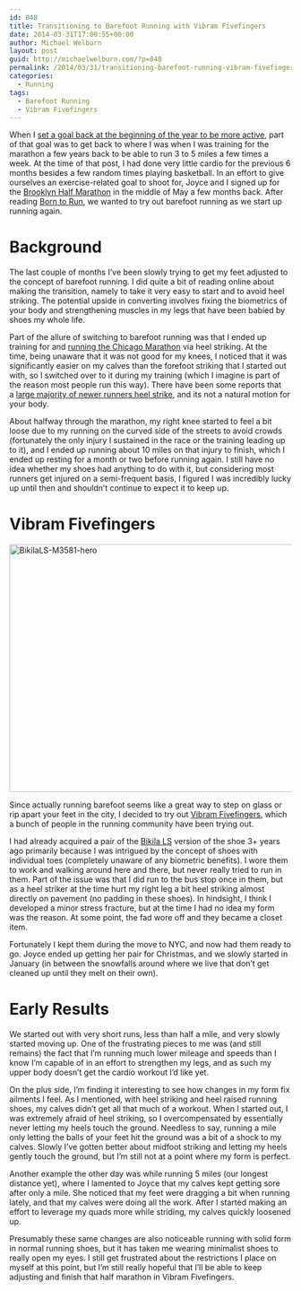 ```yaml
---
id: 848
title: Transitioning to Barefoot Running with Vibram Fivefingers
date: 2014-03-31T17:00:55+00:00
author: Michael Welburn
layout: post
guid: http://michaelwelburn.com/?p=848
permalink: /2014/03/31/transitioning-barefoot-running-vibram-fivefingers/
categories:
  - Running
tags:
  - Barefoot Running
  - Vibram Fivefingers
---
```

When I <a title="New Year’s Resolutions for 2014" href="http://michaelwelburn.com/2014/01/01/new-years-resolutions-for-2014/" target="_blank">set a goal back at the beginning of the year to be more active</a>, part of that goal was to get back to where I was when I was training for the marathon a few years back to be able to run 3 to 5 miles a few times a week. At the time of that post, I had done very little cardio for the previous 6 months besides a few random times playing basketball. In an effort to give ourselves an exercise-related goal to shoot for, Joyce and I signed up for the <a title="Brooklyn Half" href="http://www.nyrr.org/races-and-events/2014/brooklyn-half" target="_blank">Brooklyn Half Marathon</a> in the middle of May a few months back. After reading <a title="Born to Run" href="http://www.amazon.com/Born-Run-Hidden-Superathletes-Greatest/dp/0307279189" target="_blank">Born to Run</a>, we wanted to try out barefoot running as we start up running again.

<!--more-->

# Background

The last couple of months I&#8217;ve been slowly trying to get my feet adjusted to the concept of barefoot running. I did quite a bit of reading online about making the transition, namely to take it very easy to start and to avoid heel striking. The potential upside in converting involves fixing the biometrics of your body and strengthening muscles in my legs that have been babied by shoes my whole life.

Part of the allure of switching to barefoot running was that I ended up training for and <a title="Chicago Marathon 2012: Completed" href="http://michaelwelburn.com/2012/10/13/chicago-marathon-2012-completed/" target="_blank">running the Chicago Marathon</a> via heel striking. At the time, being unaware that it was not good for my knees, I noticed that it was significantly easier on my calves than the forefoot striking that I started out with, so I switched over to it during my training (which I imagine is part of the reason most people run this way). There have been some reports that a <a title="In Study Almost All Newer Runners Heel Strike" href="http://www.runnersworld.com/general-interest/in-study-almost-all-new-runners-heel-strike" target="_blank">large majority of newer runners heel strike</a>, and its not a natural motion for your body.

About halfway through the marathon, my right knee started to feel a bit loose due to my running on the curved side of the streets to avoid crowds (fortunately the only injury I sustained in the race or the training leading up to it), and I ended up running about 10 miles on that injury to finish, which I ended up resting for a month or two before running again. I still have no idea whether my shoes had anything to do with it, but considering most runners get injured on a semi-frequent basis, I figured I was incredibly lucky up until then and shouldn&#8217;t continue to expect it to keep up.

# Vibram Fivefingers

[<img class="size-full wp-image-849 aligncenter" alt="BikilaLS-M3581-hero" src="http://michaelwelburn.com/wp-content/uploads/2014/03/BikilaLS-M3581-hero.jpg" width="600" height="442" srcset="http://michaelwelburn.com/wp-content/uploads/2014/03/BikilaLS-M3581-hero.jpg 600w, http://michaelwelburn.com/wp-content/uploads/2014/03/BikilaLS-M3581-hero-300x221.jpg 300w" sizes="(max-width: 600px) 100vw, 600px" />](http://michaelwelburn.com/wp-content/uploads/2014/03/BikilaLS-M3581-hero.jpg)

Since actually running barefoot seems like a great way to step on glass or rip apart your feet in the city, I decided to try out <a title="Vibram Fivefingers" href="http://www.vibramfivefingers.com/index.htm" target="_blank">Vibram Fivefingers</a>, which a bunch of people in the running community have been trying out.

I had already acquired a pair of the <a title="Bikila LS" href="http://www.vibramfivefingers.com/products/Five-Fingers-BikilaLS-Mens.htm?activity=running" target="_blank">Bikila LS</a> version of the shoe 3+ years ago primarily because I was intrigued by the concept of shoes with individual toes (completely unaware of any biometric benefits). I wore them to work and walking around here and there, but never really tried to run in them. Part of the issue was that I did run to the bus stop once in them, but as a heel striker at the time hurt my right leg a bit heel striking almost directly on pavement (no padding in these shoes). In hindsight, I think I developed a minor stress fracture, but at the time I had no idea my form was the reason. At some point, the fad wore off and they became a closet item.

Fortunately I kept them during the move to NYC, and now had them ready to go. Joyce ended up getting her pair for Christmas, and we slowly started in January (in between the snowfalls around where we live that don&#8217;t get cleaned up until they melt on their own).

# Early Results

We started out with very short runs, less than half a mile, and very slowly started moving up. One of the frustrating pieces to me was (and still remains) the fact that I&#8217;m running much lower mileage and speeds than I know I&#8217;m capable of in an effort to strengthen my legs, and as such my upper body doesn&#8217;t get the cardio workout I&#8217;d like yet.

On the plus side, I&#8217;m finding it interesting to see how changes in my form fix ailments I feel. As I mentioned, with heel striking and heel raised running shoes, my calves didn&#8217;t get all that much of a workout. When I started out, I was extremely afraid of heel striking, so I overcompensated by essentially never letting my heels touch the ground. Needless to say, running a mile only letting the balls of your feet hit the ground was a bit of a shock to my calves. Slowly I&#8217;ve gotten better about midfoot striking and letting my heels gently touch the ground, but I&#8217;m still not at a point where my form is perfect.

Another example the other day was while running 5 miles (our longest distance yet), where I lamented to Joyce that my calves kept getting sore after only a mile. She noticed that my feet were dragging a bit when running lately, and that my calves were doing all the work. After I started making an effort to leverage my quads more while striding, my calves quickly loosened up.

Presumably these same changes are also noticeable running with solid form in normal running shoes, but it has taken me wearing minimalist shoes to really open my eyes. I still get frustrated about the restrictions I place on myself at this point, but I&#8217;m still really hopeful that I&#8217;ll be able to keep adjusting and finish that half marathon in Vibram Fivefingers.